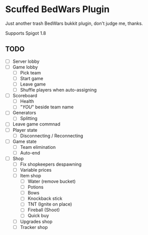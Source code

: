 # Scuffed BedWars Plugin

Just another trash BedWars bukkit plugin, don't judge me, thanks.

Supports Spigot 1.8

## TODO

- [ ] Server lobby
- [ ] Game lobby
    - [ ] Pick team
    - [ ] Start game
    - [ ] Leave game
    - [ ] Shuffle players when auto-assigning
- [ ] Scoreboard
  - [ ] Health
  - [ ] "*YOU*" beside team name
- [ ] Generators
  - [ ] Splitting
- [ ] Leave game commnad
- [ ] Player state
  - [ ] Disconnecting / Reconnecting
- [ ] Game state
  - [ ] Team elimination
  - [ ] Auto-end
- [ ] Shop
  - [ ] Fix shopkeepers despawning
  - [ ] Variable prices
  - [ ] Item shop
    - [ ] Water (remove bucket)
    - [ ] Potions
    - [ ] Bows
    - [ ] Knockback stick
    - [ ] TNT (Ignite on place)
    - [ ] Fireball (Shoot)
    - [ ] Quick buy
  - [ ] Upgrades shop
  - [ ] Tracker shop
